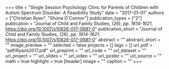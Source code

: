 +++
title = "Single Session Psychology Clinic for Parents of Children with Autism Spectrum Disorder: A Feasibility Study"
date = "2017-01-01"
authors = ["Christian Ryan", "Shona O'Connor"]
publication_types = ["2"]
publication = "Journal of Child and Family Studies, (26), _pp. 1614-1621_, https://doi.org/10.1007/s10826-017-0681-0"
publication_short = "Journal of Child and Family Studies, (26), _pp. 1614-1621_, https://doi.org/10.1007/s10826-017-0681-0"
abstract = ""
abstract_short = ""
image_preview = ""
selected = false
projects = []
tags = []
url_pdf = "pdf/Ryans2017.pdf"
url_preprint = ""
url_code = ""
url_dataset = ""
url_project = ""
url_slides = ""
url_video = ""
url_poster = ""
url_source = ""
math = true
highlight = true
[header]
image = ""
caption = ""
+++
